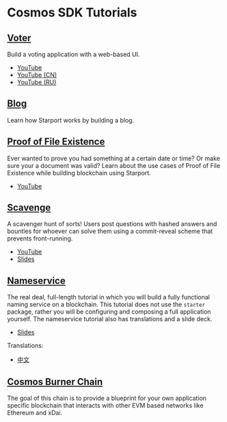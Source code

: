 <!--
layout: home
title: Cosmos SDK Tutorials
description: Tutorials for the Cosmos SDK
sections:
  - title: IBC Hello World
    desc: Build a Hello World blockchain app as an IBC module. Learn how to use the relayer to connect two blockchains with each other and use IBC packets to transfer data from one blockchain to another.
    url: /hello-world/tutorial/
    tags: 
      - starport
      - stargate
  - title: Interchain Exchange
    desc: Build an Exchange blockchain app as an IBC module. You will build a module that can create orderbooks and buy and sell orders across blockchains. Learn how to use IBC, IBC packets, and the relayer.
    url: /interchain-exchange/tutorial/00-intro.html
    tags: 
      - starport
      - stargate
  - title: Blog
    desc: Learn how Starport works by building a blog.
    url: /blog/tutorial/01-index.html
    tags: 
      - starport
      - stargate
  - title: Proof of File Existence Migration
    desc: Efficiently migrate your Cosmos SDK applications or modules from Launchpad to Stargate using Starport.
    url: /launchpad-to-stargate/tutorial/01-introduction.html
    tags:
      - starport
      - stargate
stack:
  - title: "Starport v0.15: IBC Hello, world!"
    duration: "10:21"
    imgSrc: https://i.ytimg.com/vi/NmytpuD33lY/hq720.jpg
    url: https://www.youtube.com/watch?v=NmytpuD33lY
  - title: Cosmos Code With Us - Building your first Cosmos app
    duration: "1:39:07"
    imgSrc: https://i.ytimg.com/vi/h6Ur_40LB9k/hq720.jpg
    url: https://www.youtube.com/watch?v=h6Ur_40LB9k
  - title: Getting started with Starport, the easiest way to build a Cosmos SDK blockchain
    duration: "3:31"
    imgSrc: https://i.ytimg.com/vi/rmbPjCGDXek/hq720.jpg
    url: https://www.youtube.com/watch?v=rmbPjCGDXek
  - title: Building a PoFE blockchain with Starport
    duration: "56:28"
    imgSrc: https://i.ytimg.com/vi/PGLAW-HrzWg/hq720.jpg
    url: https://www.youtube.com/watch?v=PGLAW-HrzWg
  - title: Code with us - Scavenger Hunt Tutorial with Billy Rennekamp
    duration: "2:11:15"
    imgSrc: https://i.ytimg.com/vi/GfZjnMchKX0/hq720.jpg
    url: https://www.youtube.com/watch?v=GfZjnMchKX0
  - title: Cosmos Code With Us - Front end name service application
    duration: "1:59:34"
    imgSrc: https://i.ytimg.com/vi/ooc9ODGxqcA/hq720.jpg
    url: https://www.youtube.com/watch?v=ooc9ODGxqcA
footer:
  newsletter: false
aside: false
-->

# Cosmos SDK Tutorials

## [Voter](./voter/index.md)

Build a voting application with a web-based UI.

- [YouTube](https://www.youtube.com/watch?v=h6Ur_40LB9k)
- [YouTube (CN)](https://www.youtube.com/watch?v=Cc--vbUxAxI)
- [YouTube (RU)](https://www.youtube.com/watch?v=kRJAbS-xgBQ)

## [Blog](./blog/tutorial/01-index.md)

Learn how Starport works by building a blog.

## [Proof of File Existence](./proof-of-file-existence/tutorial/01-intro.md)

Ever wanted to prove you had something at a certain date or time? Or make sure your a document was valid? Learn about the use cases of Proof of File Existence while building blockchain using Starport.

- [YouTube](https://www.youtube.com/watch?v=PGLAW-HrzWg)

## [Scavenge](./scavenge/tutorial/01-background.md)

A scavenger hunt of sorts! Users post questions with hashed answers and bounties for whoever can solve them using a commit-reveal scheme that prevents front-running.

- [YouTube](https://www.youtube.com/watch?v=GfZjnMchKX0)
- [Slides](https://docs.google.com/presentation/d/1UG_Zi2FxMSWTmRBFhc4exXlJssAPasTq28cpTCHX2Ks/edit?usp=sharing)

## [Nameservice](./nameservice/tutorial/00-intro.md)

The real deal, full-length tutorial in which you will build a fully functional naming service on a blockchain. This tutorial does not use the `starter` package, rather you will be configuring and composing a full application yourself.
The nameservice tutorial also has translations and a slide deck.

<!-- - [Live Testnet](https://talkshop.name) -->
- [Slides](https://docs.google.com/presentation/d/1aCMAdkVY-gfgnGNPTygwVk3o68czPQ_VYfvdMy9Ek5Q/edit?usp=sharing)

Translations:

- [中文](./nameservice/tutorial/README_cn.md)

## [Cosmos Burner Chain](./burner-chain/00-index.md)

The goal of this chain is to provide a blueprint for your own application specific blockchain that interacts with other EVM based networks like Ethereum and xDai.
